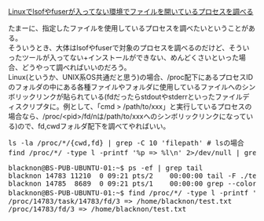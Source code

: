 [Linuxでlsofやfuserが入ってない環境でファイルを開いているプロセスを調べる](https://orebibou.com/2018/07/linux%E3%81%A7lsof%E3%82%84fuser%E3%81%8C%E5%85%A5%E3%81%A3%E3%81%A6%E3%81%AA%E3%81%84%E7%92%B0%E5%A2%83%E3%81%A7%E3%83%95%E3%82%A1%E3%82%A4%E3%83%AB%E3%82%92%E9%96%8B%E3%81%84%E3%81%A6%E3%81%84/)<br/>

たまーに、指定したファイルを使用しているプロセスを調べたいということがある。<br/>
そういうとき、大体はlsofやfuserで対象のプロセスを調べるのだけど、そういったツールが入ってない+インストールができない、めんどくさいといった場合、どうやって調べればいいのだろう。<br/>
Linux(というか、UNIX系OS共通だと思う)の場合、/proc配下にあるプロセスIDのフォルダの中にある各種ファイルやフォルダに使用しているファイルへのシンボリックリンクが貼られている(fdだったらstdoutやstderrといったファイルディスクリプタに。例として、「cmd &gt; /path/to/xxx」と実行しているプロセスの場合なら、/proc/&lt;pid&gt;/fd/nは/path/to/xxxへのシンボリックリンクになっている)ので、fd,cwdフォルダ配下を調べてやればいい。<br/>

<pre>
ls -la /proc/*/{cwd,fd} | grep -C 10 'filepath' # lsの場合
find /proc/*/ -type l -printf '%p => %l\n' 2&gt;/dev/null | grep -E '/proc/&#91;0-9&#93;+' | grep filepath # findの場合(こっちのほうがおすすめ)
</pre>

<pre>
blacknon@BS-PUB-UBUNTU-01:~$ ps -ef | grep tail
blacknon 14783 11210  0 09:21 pts/2    00:00:00 tail -F ./test.txt
blacknon 14785  8689  0 09:21 pts/1    00:00:00 grep --color=auto tail
blacknon@BS-PUB-UBUNTU-01:~$ find /proc/*/ -type l -printf '%p => %l\n' 2>/dev/null | grep -E '/proc/&#91;0-9&#93;+' | grep test.txt # findの場合(こっちのほうがおすすめ)
/proc/14783/task/14783/fd/3 =&gt; /home/blacknon/test.txt
/proc/14783/fd/3 => /home/blacknon/test.txt
</pre>
